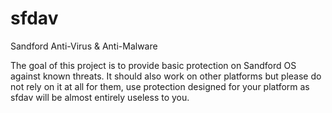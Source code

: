 # sfdav
Sandford Anti-Virus &amp; Anti-Malware

The goal of this project is to provide basic protection on Sandford OS against known threats. It should also work on other platforms but please do not rely on it at all for them, use protection designed for your platform as sfdav will be almost entirely useless to you.
